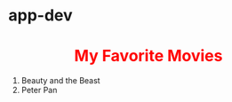 # app-dev
<html>
<head>
</head>
<body>
  <center><h1 style="color:red">My Favorite Movies</h1></center>
  <ol>
    <li>Beauty and the Beast</li>
    <li>Peter Pan</li>
</body>

</html>
